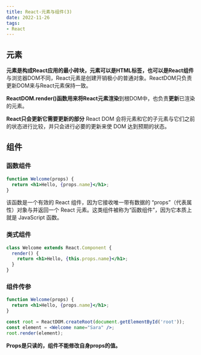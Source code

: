 ```yaml
---
title: React-元素与组件(3)
date: 2022-11-26
tags:
- React
---
```

## 元素
**元素是构成React应用的最小砖块，元素可以是HTML标签，也可以是React组件**
与浏览器DOM不同，React元素是创建开销极小的普通对象。ReactDOM只负责更新DOM来与React元素保持一致。

**ReactDOM.render()**函数用来将React元素**渲染**到根DOM中，也负责**更新**已渲染的元素。

**React只会更新它需要更新的部分**
React DOM 会将元素和它的子元素与它们之前的状态进行比较，并只会进行必要的更新来使 DOM 达到预期的状态。

## 组件
### 函数组件
```jsx
function Welcome(props) {
  return <h1>Hello, {props.name}</h1>;
}
```
该函数是一个有效的 React 组件，因为它接收唯一带有数据的 “props”（代表属性）对象与并返回一个 React 元素。这类组件被称为“函数组件”，因为它本质上就是 JavaScript 函数。

### 类式组件
```jsx
class Welcome extends React.Component {
  render() {
    return <h1>Hello, {this.props.name}</h1>;
  }
}
```

### 组件传参
```jsx
function Welcome(props) {
  return <h1>Hello, {props.name}</h1>;
}

const root = ReactDOM.createRoot(document.getElementById('root'));
const element = <Welcome name="Sara" />;
root.render(element);
```
**Props是只读的，组件不能修改自身props的值。**